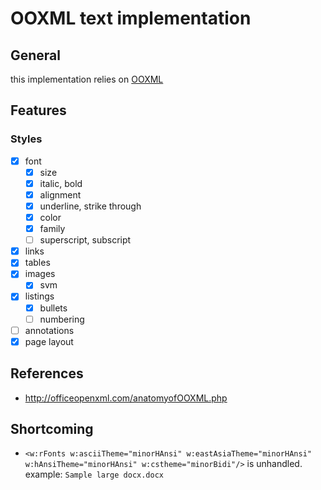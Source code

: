 # OOXML text implementation

## General

this implementation relies on [OOXML](../README.md)

## Features

### Styles

- [x] font
  - [x] size
  - [x] italic, bold
  - [x] alignment
  - [x] underline, strike through
  - [x] color
  - [x] family
  - [ ] superscript, subscript
- [x] links
- [x] tables
- [x] images
  - [x] svm
- [x] listings
  - [x] bullets
  - [ ] numbering
- [ ] annotations
- [x] page layout

## References

- http://officeopenxml.com/anatomyofOOXML.php

## Shortcoming

- `<w:rFonts w:asciiTheme="minorHAnsi" w:eastAsiaTheme="minorHAnsi" w:hAnsiTheme="minorHAnsi" w:cstheme="minorBidi"/>`
  is unhandled. example: `Sample large docx.docx`
